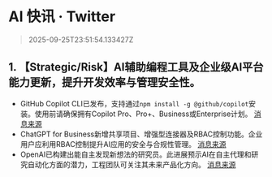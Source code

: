 # AI 快讯 · Twitter

> 2025-09-25T23:51:54.133427Z

## 1. 【Strategic/Risk】AI辅助编程工具及企业级AI平台能力更新，提升开发效率与管理安全性。

- GitHub Copilot CLI已发布，支持通过`npm install -g @github/copilot`安装。使用前请确保拥有Copilot Pro、Pro+、Business或Enterprise计划。 [消息来源](https://x.com/dotey/status/1971313052747546873)
- ChatGPT for Business新增共享项目、增强型连接器及RBAC控制功能。企业用户应利用RBAC控制提升AI应用的安全与合规性管理。 [消息来源](https://x.com/testingcatalog/status/1971301986449621412)
- OpenAI已构建出能自主发现新想法的研究员。此进展预示AI在自主代理和研究自动化方面的潜力，工程团队可关注其未来产品化方向。 [消息来源](https://x.com/aaditsh/status/1971314218298376562)
